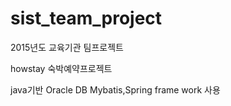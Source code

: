 # sist_team_project
2015년도 교육기관 팀프로젝트

howstay 숙박예약프로젝트

java기반 Oracle DB Mybatis,Spring frame work 사용
